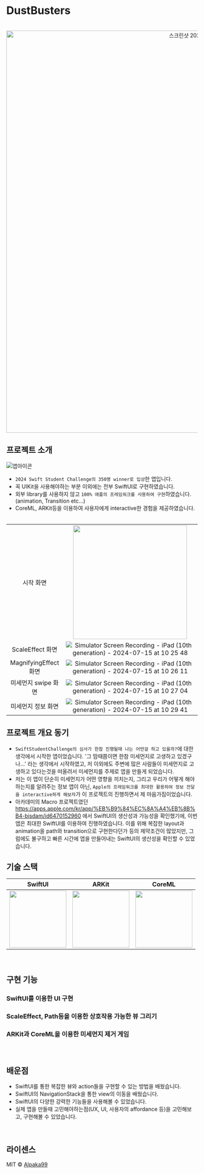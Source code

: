 # DustBusters


<p align="center">
  <br>
<img width="1060" alt="스크린샷 2024-06-27 오전 9 16 43" src="https://github.com/alpaka99/SSC2024_DustBusters/assets/22471820/7a648857-78ec-47f8-bcae-d3256386045a">
  <br>
</p>


## 프로젝트 소개
![앱아이콘](https://github.com/alpaka99/SSC2024_DustBusters/assets/22471820/500e05fe-459c-4095-938e-f6ee21c5768e)


- `2024 Swift Student Challenge의 350명 winner로 입상`한 앱입니다.
- 꼭 UIKit을 사용해야하는 부분 이외에는 전부 SwiftUI로 구현하였습니다.
- 외부 library를 사용하지 않고 `100% 애플의 프레임워크를 사용하여 구현`하였습니다.(animation, Transition etc...)
- CoreML, ARKit등을 이용하여 사용자에게 interactive한 경험을 제공하였습니다.
<br></br>

|||
|:--:|:--:|
|시작 화면|<img src="https://github.com/user-attachments/assets/1f0527c5-0a31-4613-b149-bc7be48e0c7a" width="300" />|
|ScaleEffect 화면|![Simulator Screen Recording - iPad (10th generation) - 2024-07-15 at 10 25 48](https://github.com/user-attachments/assets/ea01852c-6bb6-413e-a1af-b31040bd8e7f)|
|MagnifyingEffect 화면|![Simulator Screen Recording - iPad (10th generation) - 2024-07-15 at 10 26 11](https://github.com/user-attachments/assets/2f087028-a5e4-45b6-bea7-0c3047806306)|
|미세먼지 swipe 화면|![Simulator Screen Recording - iPad (10th generation) - 2024-07-15 at 10 27 04](https://github.com/user-attachments/assets/3dd747f7-2caa-4084-a439-70a912038075)|
|미세먼지 정보 화면|![Simulator Screen Recording - iPad (10th generation) - 2024-07-15 at 10 29 41](https://github.com/user-attachments/assets/dcb795e3-ae72-4021-91d8-9de0ffddc637)|

## 프로젝트 개요 동기
- `SwiftStudentChallenge의 심사가 한참 진행될때 나는 어떤걸 하고 있을까?`에 대한 생각에서 시작한 앱이었습니다. '그 맘때쯤이면 한참 미세먼지로 고생하고 있겠구나...' 라는 생각에서 시작하였고, 저 이외에도 주변에 많은 사람들이 미세먼지로 고생하고 있다는것을 떠올려서 미세먼지를 주제로 앱을 만들게 되었습니다.
- 저는 이 앱이 단순히 미세먼지가 어떤 영향을 끼치는지, 그리고 우리가 어떻게 해야하는지를 알려주는 정보 앱이 아닌, `Apple의 프레임워크를 최대한 활용하여 정보 전달을 interactive하게 해보자`가 이 프로젝트의 진행하면서 제 마음가짐이었습니다.
- 아카데미의 Macro 프로젝트였던 https://apps.apple.com/kr/app/%EB%B9%84%EC%8A%A4%EB%8B%B4-bisdam/id6470152960 에서 SwiftUI의 생산성과 가능성을 확인했기에, 이번 앱은 최대한 SwiftUI를 이용하여 진행하였습니다. 이를 위해 복잡한 layout과 animation을 path와 transition으로 구현한다던가 등의 제약조건이 많았지만, 그럼에도 불구하고 빠른 시간에 앱을 만들어내는 SwiftUI의 생산성을 확인할 수 있었습니다.

## 기술 스택

| SwiftUI | ARKit |  CoreML   |
| :--------: | :--------: | :------: |
|  <img src="https://github.com/user-attachments/assets/72a16a56-f6ed-483d-99fc-94302ee87985" width="150" /> |  <img src="https://github.com/user-attachments/assets/192a9181-2ee7-468a-a3b9-da85852430b1" width="150"/>| <img src="https://github.com/user-attachments/assets/8fc47c04-a75e-4558-9375-850bf97f9fa4" width="150"/>|

<br>

## 구현 기능

### SwiftUI를 이용한 UI 구현

### ScaleEffect, Path등을 이용한 상호작용 가능한 뷰 그리기

### ARKit과 CoreML을 이용한 미세먼지 제거 게임

### 

<br>

## 배운점
- SwiftUI를 통한 복잡한 뷰와 action들을 구현할 수 있는 방법을 배웠습니다.
- SwiftUI의 NavigationStack을 통한 view의 이동을 배웠습니다.
- SwiftUI의 다양한 강력한 기능들을 사용해볼 수 있었습니다.
- 실제 앱을 만들때 고민해야하는점(UX, UI, 사용자의 affordance 등)을 고민해보고, 구현해볼 수 있었습니다.


<p align="justify">

</p>

<br>

## 라이센스

MIT &copy; [Alpaka99](mailto:ruvan123@naver.com)

<!-- Stack Icon Refernces -->

[js]: /images/stack/javascript.svg
[ts]: /images/stack/typescript.svg
[react]: /images/stack/react.svg
[node]: /images/stack/node.svg
